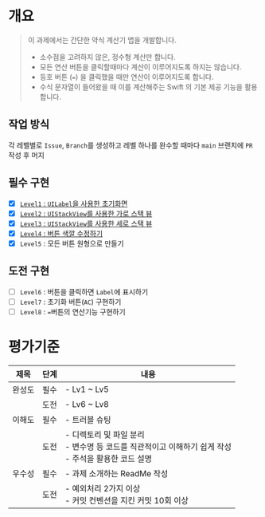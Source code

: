 # 개요
> 이 과제에서는 간단한 약식 계산기 앱을 개발합니다.
> 
> 
>    - 소수점을 고려하지 않은, 정수형 계산만 합니다.
>    - 모든 연산 버튼을 클릭할때마다 계산이 이루어지도록 하지는 않습니다.
>    - 등호 버튼 (`=`) 을 클릭했을 때만 연산이 이루어지도록 합니다.
>    - 수식 문자열이 들어왔을 때 이를 계산해주는 Swift 의 기본 제공 기능을 활용합니다.

## 작업 방식
각 레벨별로 `Issue`, `Branch`를 생성하고 레벨 하나를 완수할 때마다
`main` 브랜치에 `PR` 작성 후 머지

## 필수 구현
- [x] [`Level1` : `UILabel`을 사용한 초기화면](https://github.com/hamsik22/NBC_4W_Caculator/issues/1)
- [x] [`Level2` : `UIStackView`를 사용한 가로 스택 뷰](https://github.com/hamsik22/NBC_4W_Caculator/issues/2)
- [x] [`Level3` :  `UIStackView`를 사용한 세로 스택 뷰](https://github.com/hamsik22/NBC_4W_Caculator/issues/5)
- [x] [`Level4` : 버튼 색깔 수정하기](https://github.com/hamsik22/NBC_4W_Caculator/issues/7)
- [x] `Level5` : 모든 버튼 원형으로 만들기

## 도전 구현
- [ ] `Level6` : 버튼을 클릭하면 `Label`에 표시하기
- [ ] `Level7` : 초기화 버튼(`AC`) 구현하기
- [ ] `Level8` : `=`버튼의 연산기능 구현하기

# 평가기준

|제목|단계|내용|
|---|---|---|
|완성도|필수|- Lv1 ~ Lv5|
||도전|- Lv6 ~ Lv8|
|이해도|필수|- 트러블 슈팅|
||도전|- 디렉토리 및 파일 분리<br>- 변수명 등 코드를 직관적이고 이해하기 쉽게 작성<br>- 주석을 활용한 코드 설명|
|우수성|필수|- 과제 소개하는 ReadMe 작성|
||도전|- 예외처리 2가지 이상<br>- 커밋 컨벤션을 지킨 커밋 10회 이상|
